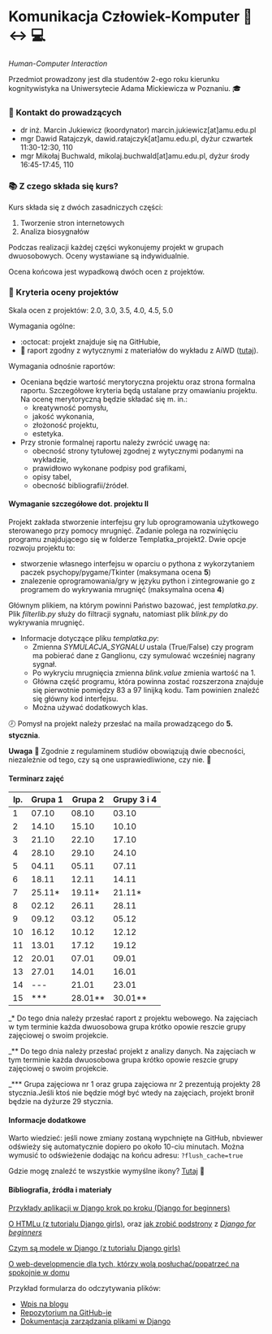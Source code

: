 # Komunikacja Człowiek-Komputer :walking: :left_right_arrow: :computer:

*Human-Computer Interaction*


Przedmiot prowadzony jest dla studentów 2-ego roku kierunku kognitywistyka na Uniwersytecie Adama Mickiewicza w Poznaniu. :mortar_board:

### :e-mail: Kontakt do prowadzących

 * dr inż. Marcin Jukiewicz (koordynator) marcin.jukiewicz[at]amu.edu.pl
 * mgr Dawid Ratajczyk, dawid.ratajczyk[at]amu.edu.pl, dyżur czwartek 11:30-12:30, 110
 * mgr Mikołaj Buchwald, mikolaj.buchwald[at]amu.edu.pl, dyżur środy 16:45-17:45, 110

### :books: Z czego składa się kurs?

Kurs składa się z dwóch zasadniczych części:
 1. Tworzenie stron internetowych
 2. Analiza biosygnałów

Podczas realizacji każdej części wykonujemy projekt w grupach dwuosobowych. Oceny wystawiane są indywidualnie.

Ocena końcowa jest wypadkową dwóch ocen z projektów.

###  :scroll: Kryteria oceny projektów

Skala ocen z projektów: 2.0, 3.0, 3.5, 4.0, 4.5, 5.0

Wymagania ogólne:
 * :octocat: projekt znajduje się na GitHubie,
 * :page_with_curl: raport zgodny z wytycznymi z materiałów do wykładu z AiWD ([tutaj](https://www.dropbox.com/s/myy9xeyedng4myb/aiwd-4.pdf?dl=0)).

Wymagania odnośnie raportów:

 * Oceniana będzie wartość merytoryczna projektu oraz strona formalna raportu. Szczegółowe kryteria będą ustalane przy omawianiu projektu. Na ocenę merytoryczną będzie składać się m. in.:
   - kreatywność pomysłu,
   - jakość wykonania,
   - złożoność projektu,
   - estetyka.
 * Przy stronie formalnej raportu należy zwrócić uwagę na:
   - obecność strony tytułowej zgodnej z wytycznymi podanymi na wykładzie,
   - prawidłowo wykonane podpisy pod grafikami,
   - opisy tabel,
   - obecność bibliografii/źródeł.
   
#### Wymaganie szczegółowe dot. projektu II

Projekt zakłada stworzenie interfejsu gry lub oprogramowania użytkowego sterowanego przy pomocy mrugnięć. Zadanie polega na rozwinięciu programu znajdującego się w folderze Templatka_projekt2. Dwie opcje rozwoju projektu to:
 * stworzenie własnego interfejsu w oparciu o pythona z wykorzytaniem paczek psychopy/pygame/Tkinter (maksymana ocena **5**)
 * znalezenie oprogramowania/gry w języku python i zintegrowanie go z programem do wykrywania mrugnięć (maksymalna ocena **4**)

Głównym plikiem, na którym powinni Państwo bazować, jest *templatka.py*. Plik *filterlib.py* służy do filtracji sygnału, natomiast plik *blink.py* do wykrywania mrugnięć.

* Informacje dotyczące pliku *templatka.py*:
  - Zmienna *SYMULACJA_SYGNALU* ustala (True/False) czy program ma pobierać dane z Ganglionu, czy symulować wcześniej nagrany sygnał.
  - Po wykryciu mrugnięcia zmienna *blink.value* zmienia wartość na 1.  
  - Główna część programu, która powinna zostać rozszerzona znajduje się pierwotnie pomiędzy 83 a 97 linijką kodu. Tam powinien znaleźć się główny kod interfejsu. 
  - Można używać dodatkowych klas.
 
 :clock8: Pomysł na projekt należy przesłać na maila prowadzącego do **5. stycznia**. 


 **Uwaga** :office: Zgodnie z regulaminem studiów obowiązują dwie obecności, niezależnie od tego, czy są one usprawiedliwione, czy nie. :blue_book:

#### Terminarz zajęć

| lp. | Grupa 1 | Grupa 2 | Grupy 3 i 4 |
| --- | ------- | ------- | ----------- |
| 1   | 07.10   | 08.10   | 03.10       |
| 2   | 14.10   | 15.10   | 10.10       |
| 3   | 21.10   | 22.10   | 17.10       |
| 4   | 28.10   | 29.10   | 24.10       |
| 5   | 04.11   | 05.11   | 07.11       |
| 6   | 18.11   | 12.11   | 14.11       |
| 7   | 25.11*  | 19.11*  | 21.11*      |
| 8   | 02.12   | 26.11   | 28.11       |
| 9   | 09.12   | 03.12   | 05.12       |
| 10  | 16.12   | 10.12   | 12.12       |
| 11  | 13.01   | 17.12   | 19.12       |
| 12  | 20.01   | 07.01   | 09.01       |
| 13  | 27.01   | 14.01   | 16.01       |
| 14  | ---     | 21.01   | 23.01       |
| 15  | ***     | 28.01** | 30.01**     |

_* Do tego dnia należy przesłać raport z projektu webowego. Na zajęciach w tym terminie każda dwuosobowa grupa krótko opowie reszcie grupy zajęciowej o swoim projekcie.

_** Do tego dnia należy przesłać projekt z analizy danych. Na zajęciach w tym terminie każda dwuosobowa grupa krótko opowie reszcie grupy zajęciowej o swoim projekcie.

_*** Grupa zajęciowa nr 1 oraz grupa zajęciowa nr 2 prezentują projekty 28 stycznia.Jeśli ktoś nie będzie mógł być wtedy na zajęciach, projekt bronił będzie na dyżurze 29 stycznia.

#### Informacje dodatkowe

Warto wiedzieć: jeśli nowe zmiany zostaną wypchnięte na GitHub, nbviewer odświeży się automatycznie dopiero po około 10-ciu minutach. Można wymusić to odświeżenie dodając na końcu adresu: `?flush_cache=true`

Gdzie mogę znaleźć te wszystkie wymyślne ikony? [Tutaj](https://gist.github.com/rxaviers/7360908)  :link:

#### Bibliografia, źródła i materiały

[Przykłady aplikacji w Django krok po kroku (Django for beginners)](https://github.com/wsvincent/djangoforbeginners)

[O HTMLu (z tutorialu Django girls)](https://tutorial.djangogirls.org/en/html/), oraz [jak zrobić podstrony](https://github.com/wsvincent/djangoforbeginners/tree/master/ch3-pages-app) z [_Django for beginners_ ](https://github.com/wsvincent/djangoforbeginners)

[Czym są modele w Django (z tutorialu Django girls)](https://tutorial.djangogirls.org/en/django_models/)

[O web-developmencie dla tych, którzy wolą posłuchać/popatrzeć na spokojnie w domu](https://pasja-informatyki.pl/programowanie-webowe/technologie-video-mp3/)

Przykład formularza do odczytywania plików:
 * [Wpis na blogu](https://simpleisbetterthancomplex.com/tutorial/2016/08/01/how-to-upload-files-with-django.html)
 * [Repozytorium na GitHub-ie](https://github.com/sibtc/simple-file-upload.git)
 * [Dokumentacja zarządzania plikami w Django](https://docs.djangoproject.com/en/2.2/ref/files/storage/)

